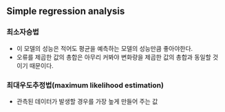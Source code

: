 ## Simple regression analysis
### 최소자승법
- 이 모델의 성능은 적어도 평균을 예측하는 모델의 성능만큼 좋아야한다.
- 오류를 제곱한 값의 총합은 아무리 커봐야 변화량을 제곱한 값의 총합과 동일할 것이기 때문이다.

### 최대우도추정법(maximum likelihood estimation)
- 관측된 데이터가 발생할 경우를 가장 높게 만들어 주는 값